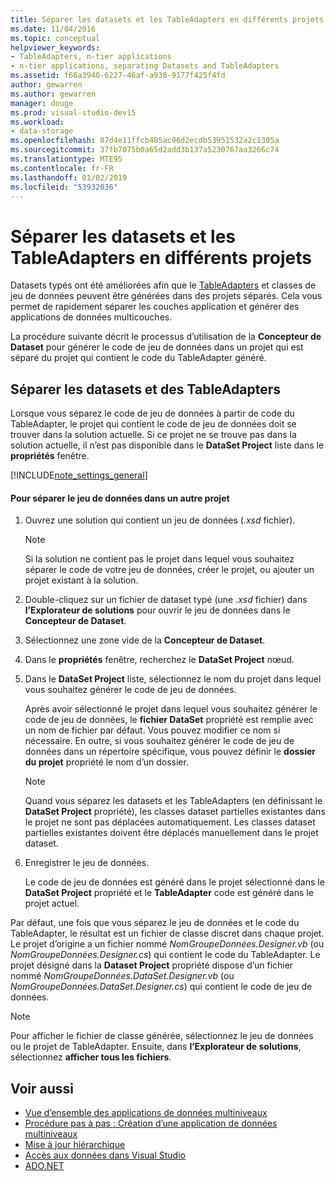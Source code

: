 ```yaml
---
title: Séparer les datasets et les TableAdapters en différents projets
ms.date: 11/04/2016
ms.topic: conceptual
helpviewer_keywords:
- TableAdapters, n-tier applications
- n-tier applications, separating Datasets and TableAdapters
ms.assetid: f66a3940-6227-46af-a930-9177f425f4fd
author: gewarren
ms.author: gewarren
manager: douge
ms.prod: visual-studio-dev15
ms.workload:
- data-storage
ms.openlocfilehash: 87d4e11ffcb485ac96d2ecdb53951532a2c1305a
ms.sourcegitcommit: 37fb7075b0a65d2add3b137a5230767aa3266c74
ms.translationtype: MTE95
ms.contentlocale: fr-FR
ms.lasthandoff: 01/02/2019
ms.locfileid: "53932036"
---
```

# <a name="separate-datasets-and-tableadapters-into-different-projects"></a>Séparer les datasets et les TableAdapters en différents projets
Datasets typés ont été améliorées afin que le [TableAdapters](create-and-configure-tableadapters.md) et classes de jeu de données peuvent être générées dans des projets séparés. Cela vous permet de rapidement séparer les couches application et générer des applications de données multicouches.

La procédure suivante décrit le processus d’utilisation de la **Concepteur de Dataset** pour générer le code de jeu de données dans un projet qui est séparé du projet qui contient le code du TableAdapter généré.

## <a name="separate-datasets-and-tableadapters"></a>Séparer les datasets et des TableAdapters
Lorsque vous séparez le code de jeu de données à partir de code du TableAdapter, le projet qui contient le code de jeu de données doit se trouver dans la solution actuelle. Si ce projet ne se trouve pas dans la solution actuelle, il n’est pas disponible dans le **DataSet Project** liste dans le **propriétés** fenêtre.

[!INCLUDE[note_settings_general](../data-tools/includes/note_settings_general_md.md)]

#### <a name="to-separate-the-dataset-into-a-different-project"></a>Pour séparer le jeu de données dans un autre projet

1.  Ouvrez une solution qui contient un jeu de données (*.xsd* fichier).

    > [!NOTE]
    >  Si la solution ne contient pas le projet dans lequel vous souhaitez séparer le code de votre jeu de données, créer le projet, ou ajouter un projet existant à la solution.

2.  Double-cliquez sur un fichier de dataset typé (une *.xsd* fichier) dans **l’Explorateur de solutions** pour ouvrir le jeu de données dans le **Concepteur de Dataset**.

3.  Sélectionnez une zone vide de la **Concepteur de Dataset**.

4.  Dans le **propriétés** fenêtre, recherchez le **DataSet Project** nœud.

5.  Dans le **DataSet Project** liste, sélectionnez le nom du projet dans lequel vous souhaitez générer le code de jeu de données.

     Après avoir sélectionné le projet dans lequel vous souhaitez générer le code de jeu de données, le **fichier DataSet** propriété est remplie avec un nom de fichier par défaut. Vous pouvez modifier ce nom si nécessaire. En outre, si vous souhaitez générer le code de jeu de données dans un répertoire spécifique, vous pouvez définir le **dossier du projet** propriété le nom d’un dossier.

    > [!NOTE]
    >  Quand vous séparez les datasets et les TableAdapters (en définissant le **DataSet Project** propriété), les classes dataset partielles existantes dans le projet ne sont pas déplacées automatiquement. Les classes dataset partielles existantes doivent être déplacés manuellement dans le projet dataset.

6.  Enregistrer le jeu de données.

     Le code de jeu de données est généré dans le projet sélectionné dans le **DataSet Project** propriété et le **TableAdapter** code est généré dans le projet actuel.

Par défaut, une fois que vous séparez le jeu de données et le code du TableAdapter, le résultat est un fichier de classe discret dans chaque projet. Le projet d’origine a un fichier nommé *NomGroupeDonnées.Designer.vb* (ou *NomGroupeDonnées.Designer.cs*) qui contient le code du TableAdapter. Le projet désigné dans la **Dataset Project** propriété dispose d’un fichier nommé *NomGroupeDonnées.DataSet.Designer.vb* (ou *NomGroupeDonnées.DataSet.Designer.cs*) qui contient le code de jeu de données.

> [!NOTE]
>  Pour afficher le fichier de classe générée, sélectionnez le jeu de données ou le projet de TableAdapter. Ensuite, dans **l’Explorateur de solutions**, sélectionnez **afficher tous les fichiers**.

## <a name="see-also"></a>Voir aussi

- [Vue d’ensemble des applications de données multiniveaux](../data-tools/n-tier-data-applications-overview.md)
- [Procédure pas à pas : Création d’une application de données multiniveaux](../data-tools/walkthrough-creating-an-n-tier-data-application.md)
- [Mise à jour hiérarchique](../data-tools/hierarchical-update.md)
- [Accès aux données dans Visual Studio](../data-tools/accessing-data-in-visual-studio.md)
- [ADO.NET](/dotnet/framework/data/adonet/index)